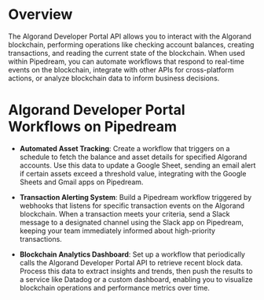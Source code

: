 # Overview

The Algorand Developer Portal API allows you to interact with the Algorand blockchain, performing operations like checking account balances, creating transactions, and reading the current state of the blockchain. When used within Pipedream, you can automate workflows that respond to real-time events on the blockchain, integrate with other APIs for cross-platform actions, or analyze blockchain data to inform business decisions.

# Algorand Developer Portal Workflows on Pipedream

- **Automated Asset Tracking**: Create a workflow that triggers on a schedule to fetch the balance and asset details for specified Algorand accounts. Use this data to update a Google Sheet, sending an email alert if certain assets exceed a threshold value, integrating with the Google Sheets and Gmail apps on Pipedream.

- **Transaction Alerting System**: Build a Pipedream workflow triggered by webhooks that listens for specific transaction events on the Algorand blockchain. When a transaction meets your criteria, send a Slack message to a designated channel using the Slack app on Pipedream, keeping your team immediately informed about high-priority transactions.

- **Blockchain Analytics Dashboard**: Set up a workflow that periodically calls the Algorand Developer Portal API to retrieve recent block data. Process this data to extract insights and trends, then push the results to a service like Datadog or a custom dashboard, enabling you to visualize blockchain operations and performance metrics over time.